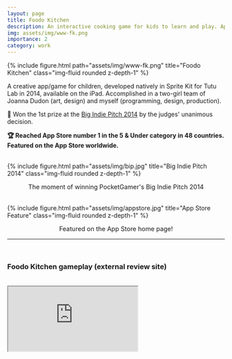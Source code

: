 ```yaml
---
layout: page
title: Foodo Kitchen
description: An interactive cooking game for kids to learn and play. App Store number 1 in 48 countries.
img: assets/img/www-fk.png
importance: 2
category: work
---
```


<div class="row justify-content-sm-center">
    <div class="col-sm-12 mt-3 mt-md-0">
        {% include figure.html path="assets/img/www-fk.png" title="Foodo Kitchen" class="img-fluid rounded z-depth-1" %}
    </div>
</div>

<p>A creative app/game for children, developed natively in Sprite Kit for Tutu Lab in 2014, available on the iPad. Accomplished in a two-girl team of Joanna Dudon (art, design) and myself (programming, design, production).</p>

<p>🥇 Won the 1st prize at the <a href="https://www.pocketgamer.biz/the-sweet-taste-of-victory-foodo-kitchen-wins-the-krakow-big-indie-pitch/">Big Indie Pitch 2014</a> by the judges' unanimous decision.</p>

<p><strong>🏆 Reached App Store number 1 in the 5 & Under category in 48 countries. Featured on the App Store worldwide.</strong></p>
<br>
<div class="row justify-content-sm-center">
    <div class="col-sm-12 mt-3 mt-md-0">
        {% include figure.html path="assets/img/bip.jpg" title="Big Indie Pitch 2014" class="img-fluid rounded z-depth-1" %}
    </div>
</div>

<p style="text-align: center; font-size: 0.9rem;">The moment of winning PocketGamer's Big Indie Pitch 2014</p>
<br>
<div class="row justify-content-sm-center">
    <div class="col-sm-12 mt-3 mt-md-0">
        {% include figure.html path="assets/img/appstore.jpg" title="App Store Feature" class="img-fluid rounded z-depth-1" %}
    </div>
</div>

<p style="text-align: center; font-size: 0.9rem;">Featured on the App Store home page!</p>


<hr>
<br>
<h3>Foodo Kitchen gameplay (external review site)</h3>
<br>
<div class="row justify-content-sm-center">
    <div class="col-sm-10 mt-3 mt-md-0">
        <div class="embed-responsive embed-responsive-16by9">
            <iframe class="embed-responsive-item" src="https://www.youtube.com/embed/cuziG5rHmnI" allowfullscreen></iframe>
        </div>
    </div>
</div>
